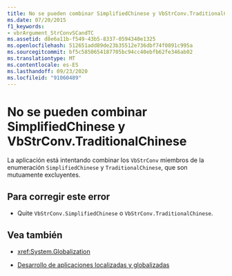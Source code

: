 ```yaml
---
title: No se pueden combinar SimplifiedChinese y VbStrConv.TraditionalChinese
ms.date: 07/20/2015
f1_keywords:
- vbrArgument_StrConvSCandTC
ms.assetid: d8e6a11b-f549-43b5-8337-0594340e1325
ms.openlocfilehash: 512651add89de23b35512e736dbf74f0891c995a
ms.sourcegitcommit: bf5c5850654187705bc94cc40ebfb62fe346ab02
ms.translationtype: MT
ms.contentlocale: es-ES
ms.lasthandoff: 09/23/2020
ms.locfileid: "91060489"
---
```

# <a name="simplifiedchinese-and-vbstrconvtraditionalchinese-cannot-be-combined"></a>No se pueden combinar SimplifiedChinese y VbStrConv.TraditionalChinese

La aplicación está intentando combinar los `VbStrConv` miembros de la enumeración `SimplifiedChinese` y `TraditionalChinese`, que son mutuamente excluyentes.  
  
## <a name="to-correct-this-error"></a>Para corregir este error  
  
- Quite `VbStrConv.SimplifiedChinese` o `VbStrConv.TraditionalChinese`.  
  
## <a name="see-also"></a>Vea también

- <xref:System.Globalization>

- [Desarrollo de aplicaciones localizadas y globalizadas](/visualstudio/ide/globalizing-and-localizing-applications)
